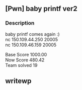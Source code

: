 ## [Pwn] baby printf ver2 
### Description 
baby printf comes again :)   
nc 150.109.44.250 20005   
nc 150.109.46.159 20005  

Base Score 1000.00   
Now Score 480.42   
Team solved 19  
## writewp